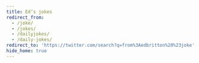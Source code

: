 ```yaml
---
title: Ed’s jokes
redirect_from:
  - /joke/
  - /jokes/
  - /dailyjokes/
  - /daily-jokes/
redirect_to: 'https://twitter.com/search?q=from%3Aedbritton%20%23joke'
hide_home: true
---
```


